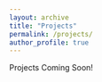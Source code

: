 ```yaml
---
layout: archive
title: "Projects"
permalink: /projects/
author_profile: true
---
```


Projects Coming Soon!
